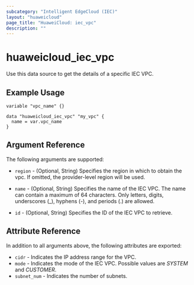 ```yaml
---
subcategory: "Intelligent EdgeCloud (IEC)"
layout: "huaweicloud"
page_title: "HuaweiCloud: iec_vpc"
description: ""
---
```


# huaweicloud_iec_vpc

Use this data source to get the details of a specific IEC VPC.

## Example Usage

```hcl
variable "vpc_name" {}

data "huaweicloud_iec_vpc" "my_vpc" {
  name = var.vpc_name
}
```

## Argument Reference

The following arguments are supported:

* `region` - (Optional, String) Specifies the region in which to obtain the vpc. If omitted, the provider-level region
  will be used.

* `name` - (Optional, String) Specifies the name of the IEC VPC. The name can contain a maximum of 64 characters. Only
  letters, digits, underscores (_), hyphens (-), and periods (.) are allowed.

* `id` - (Optional, String) Specifies the ID of the IEC VPC to retrieve.

## Attribute Reference

In addition to all arguments above, the following attributes are exported:

* `cidr` - Indicates the IP address range for the VPC.
* `mode` - Indicates the mode of the IEC VPC. Possible values are *SYSTEM* and *CUSTOMER*.
* `subnet_num` - Indicates the number of subnets.
